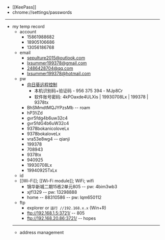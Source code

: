 - [[KeePass]]
- chrome://settings/passwords
- ---
- my temp record
    - account
        - 15861988682
        - 18905106686
        - 13056186768
    - email
        - sepulture2015@outlook.com
        - lxsummer199378@gmail.com
        - 2486428704@qq.com
        - lxsummer199378@hotmail.com
    - pw
        - [向日葵远程控制](((WjSV6czEI)))
            - 本机识别码+验证码 - 956 375 394 - MJp8Cr
            - 软件账号密码: 4kPOaxde4ULXis | 19930708Lx | 199378 | 9378tx
        - BhSMmdtMQJYPzsMb -- roam
        - hP3!iZd
        - gvr5fdg4b6uw32c4
        - gvr5fdG4b6uW32c4
        - 9378bokanicoloveLx
        - 9378bokaloveLx
        - vra53e8wg4 -- qianji
        - 199378
        - 708943
        - 9378tx
        - 940925
        - 19930708Lx
        - 19940925TxLx
    - id
    - [[Wi-Fi]]; [[Wi-Fi module]]; WiFi; wifi
        - 锦华新城二期15栋2单元805 -- pw: 4bim3wb3
        - xjf1329 -- pw: 13298888
        - home -- 88310586 -- pw: lqm650112
    - ftp
        - explorer or `运行 //192.168.x.x` (Win+R)
        - ftp://192.168.1.5:3721/ -- 805
        - ftp://192.168.20.86:3721/ -- hopes
    - ---
    - address management
